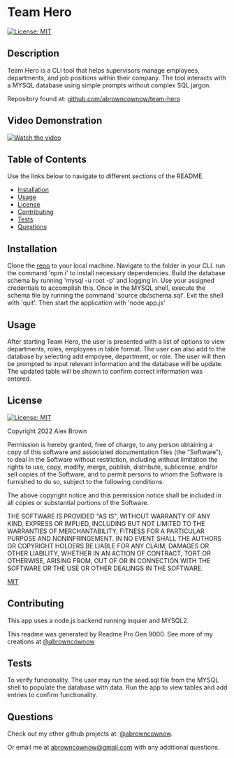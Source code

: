 
# Team Hero
[![License: MIT](https://img.shields.io/badge/License-MIT-yellow.svg)](https://opensource.org/licenses/MIT)
## Description

  Team Hero is a CLI tool that helps supervisors manage employees, departments, and job positions within their company. The tool interacts with a MYSQL database using simple prompts without complex SQL jargon.

  Repository found at: [github.com/abrowncownow/team-hero](https://github.com/abrowncownow/team-hero)

## Video Demonstration

[![Watch the video](https://img.youtube.com/vi/FutVUS_tH7Q/0.jpg)](https://youtu.be/FutVUS_tH7Q)

## Table of Contents

  Use the links below to navigate to different sections of the README.

-   [Installation](#installation)
-   [Usage](#usage)
-   [License](#license)
-   [Contributing](#contributing)
-   [Tests](#tests)
-   [Questions](#questions)

## Installation

  Clone the [repo](git@github.com:abrowncownow/team-hero.git) to your local machine. Navigate to the folder in your CLI. run the command 'npm i' to install necessary dependencies.  Build the database schema by running  'mysql -u root -p' and logging in. Use your assigned credentials to accomplish this. Once in the MYSQL shell, execute the schema file by running the command 'source db/schema.sql'. Exit the shell with 'quit'. Then  start the application with 'node app.js'

## Usage

  After starting Team Hero, the user is presented with a list of options to view departments, roles, employees in table format. The user can also add to the database by selecting add empoyee, department, or role. The user will then be prompted to input relevant information and the database will be update. The updated table will be shown to confirm correct information was entered.

## License
  [![License: MIT](https://img.shields.io/badge/License-MIT-yellow.svg)](https://opensource.org/licenses/MIT)

  Copyright 2022 Alex Brown

  
Permission is hereby granted, free of charge, to any person obtaining a copy of this software and associated documentation files (the "Software"), to deal in the Software without restriction, including without limitation the rights to use, copy, modify, merge, publish, distribute, sublicense, and/or sell copies of the Software, and to permit persons to whom the Software is furnished to do so, subject to the following conditions:

The above copyright notice and this permission notice shall be included in all copies or substantial portions of the Software.

THE SOFTWARE IS PROVIDED "AS IS", WITHOUT WARRANTY OF ANY KIND, EXPRESS OR IMPLIED, INCLUDING BUT NOT LIMITED TO THE WARRANTIES OF MERCHANTABILITY, FITNESS FOR A PARTICULAR PURPOSE AND NONINFRINGEMENT. IN NO EVENT SHALL THE AUTHORS OR COPYRIGHT HOLDERS BE LIABLE FOR ANY CLAIM, DAMAGES OR OTHER LIABILITY, WHETHER IN AN ACTION OF CONTRACT, TORT OR OTHERWISE, ARISING FROM, OUT OF OR IN CONNECTION WITH THE SOFTWARE OR THE USE OR OTHER DEALINGS IN THE SOFTWARE.

[MIT](https://opensource.org/licenses/MIT)

## Contributing

  This app uses a node.js backend running inquier and MYSQL2.

  This readme was generated by Readme Pro Gen 9000. See more of my creations at [@abrowncownow](https://https://github.com/abrowncownow)

## Tests

  To verify funcionality. The user may run the seed.sql file from the MYSQL shell to populate the database with data. Run the app to view tables and add entries to confirm functionality.

## Questions

  Check out my other github projects at: [@abrowncownow](https://github.com/abrowncownow).

  Or email me at [abrowncownow@gmail.com](abrowncownow@gmail.com) with any additional questions.
